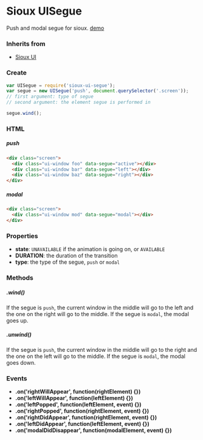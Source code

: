 # Sioux UISegue

Push and modal segue for sioux. [demo](http://felix.lovassy.hu/projects/gellert/sioux/segueexample/)

### Inherits from
* [Sioux UI](https://github.com/gerhardberger/sioux-ui)

### Create
``` js
var UISegue = require('sioux-ui-segue');
var segue = new UISegue('push', document.querySelector('.screen'));
// first argument: type of segue
// second argument: the element segue is performed in

segue.wind();
```

### HTML
##### push
``` html
<div class="screen">
  <div class="ui-window foo" data-segue="active"></div>
  <div class="ui-window bar" data-segue="left"></div>
  <div class="ui-window baz" data-segue="right"></div>
</div>
```
##### modal
``` html
<div class="screen">
  <div class="ui-window mod" data-segue="modal"></div>
</div>
```

### Properties
* __state__: `UNAVAILABLE` if the animation is going on, or `AVAILABLE`
* __DURATION__: the duration of the transition
* __type__: the type of the segue, `push` or  `modal`

### Methods
##### .wind()
If the segue is `push`, the current window in the middle will go to the left and the one on the right will go to the middle. If the segue is `modal`, the modal goes up.

##### .unwind()
If the segue is `push`, the current window in the middle will go to the right and the one on the left will go to the middle. If the segue is `modal`, the modal goes down.

### Events
* __.on('rightWillAppear', function(rightElement) {})__
* __.on('leftWillAppear', function(leftElement) {})__
* __.on('leftPopped', function(leftElement, event) {})__
* __.on('rightPopped', function(rightElement, event) {})__
* __.on('rightDidAppear', function(rightElement, event) {})__
* __.on('leftDidAppear', function(leftElement, event) {})__
* __.on('modalDidDisappear', function(modalElement, event) {})__